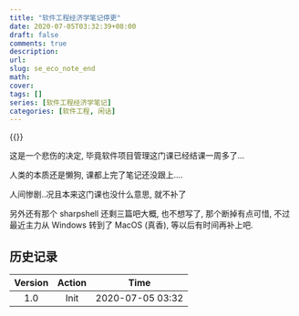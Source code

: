```yaml
---
title: "软件工程经济学笔记停更"
date: 2020-07-05T03:32:39+08:00
draft: false
comments: true
description: 
url:
slug: se_eco_note_end
math: 
cover:
tags: []
series: [软件工程经济学笔记]
categories: [软件工程, 闲话]
---
```


{{<neteasemusic id="461899833">}}

这是一个悲伤的决定, 毕竟软件项目管理这门课已经结课一周多了...

人类的本质还是懒狗, 课都上完了笔记还没跟上....

人间惨剧..况且本来这门课也没什么意思, 就不补了

另外还有那个 sharpshell 还剩三篇吧大概, 也不想写了, 那个断掉有点可惜, 不过最近主力从 Windows 转到了 MacOS (真香), 等以后有时间再补上吧.

## 历史记录

|Version| Action|Time|
|:-------:|:--------:|:-----------:|
|1.0|Init|2020-07-05 03:32|